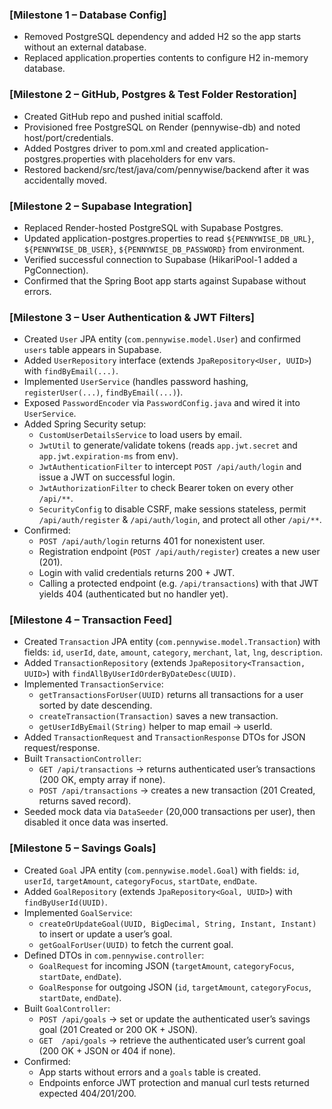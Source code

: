 ### [Milestone 1 – Database Config]

- Removed PostgreSQL dependency and added H2 so the app starts without an external database.
- Replaced application.properties contents to configure H2 in-memory database.

### [Milestone 2 – GitHub, Postgres & Test Folder Restoration]

- Created GitHub repo and pushed initial scaffold.
- Provisioned free PostgreSQL on Render (pennywise-db) and noted host/port/credentials.
- Added Postgres driver to pom.xml and created application-postgres.properties with placeholders for env vars.
- Restored backend/src/test/java/com/pennywise/backend after it was accidentally moved.

### [Milestone 2 – Supabase Integration]

- Replaced Render-hosted PostgreSQL with Supabase Postgres.
- Updated application-postgres.properties to read `${PENNYWISE_DB_URL}`, `${PENNYWISE_DB_USER}`, `${PENNYWISE_DB_PASSWORD}` from environment.
- Verified successful connection to Supabase (HikariPool-1 added a PgConnection).
- Confirmed that the Spring Boot app starts against Supabase without errors.

### [Milestone 3 – User Authentication & JWT Filters]

- Created `User` JPA entity (`com.pennywise.model.User`) and confirmed `users` table appears in Supabase.
- Added `UserRepository` interface (extends `JpaRepository<User, UUID>`) with `findByEmail(...)`.
- Implemented `UserService` (handles password hashing, `registerUser(...)`, `findByEmail(...)`).
- Exposed `PasswordEncoder` via `PasswordConfig.java` and wired it into `UserService`.
- Added Spring Security setup:
  - `CustomUserDetailsService` to load users by email.
  - `JwtUtil` to generate/validate tokens (reads `app.jwt.secret` and `app.jwt.expiration-ms` from env).
  - `JwtAuthenticationFilter` to intercept `POST /api/auth/login` and issue a JWT on successful login.
  - `JwtAuthorizationFilter` to check Bearer token on every other `/api/**`.
  - `SecurityConfig` to disable CSRF, make sessions stateless, permit `/api/auth/register` & `/api/auth/login`, and protect all other `/api/**`.
- Confirmed:
  - `POST /api/auth/login` returns 401 for nonexistent user.
  - Registration endpoint (`POST /api/auth/register`) creates a new user (201).
  - Login with valid credentials returns 200 + JWT.
  - Calling a protected endpoint (e.g. `/api/transactions`) with that JWT yields 404 (authenticated but no handler yet).

### [Milestone 4 – Transaction Feed]

- Created `Transaction` JPA entity (`com.pennywise.model.Transaction`) with fields: `id`, `userId`, `date`, `amount`, `category`, `merchant`, `lat`, `lng`, `description`.
- Added `TransactionRepository` (extends `JpaRepository<Transaction, UUID>`) with `findAllByUserIdOrderByDateDesc(UUID)`.
- Implemented `TransactionService`:
  - `getTransactionsForUser(UUID)` returns all transactions for a user sorted by date descending.
  - `createTransaction(Transaction)` saves a new transaction.
  - `getUserIdByEmail(String)` helper to map email → userId.
- Added `TransactionRequest` and `TransactionResponse` DTOs for JSON request/response.
- Built `TransactionController`:
  - `GET /api/transactions` → returns authenticated user’s transactions (200 OK, empty array if none).
  - `POST /api/transactions` → creates a new transaction (201 Created, returns saved record).
- Seeded mock data via `DataSeeder` (20,000 transactions per user), then disabled it once data was inserted.

### [Milestone 5 – Savings Goals]

- Created `Goal` JPA entity (`com.pennywise.model.Goal`) with fields: `id`, `userId`, `targetAmount`, `categoryFocus`, `startDate`, `endDate`.
- Added `GoalRepository` (extends `JpaRepository<Goal, UUID>`) with `findByUserId(UUID)`.
- Implemented `GoalService`:
  - `createOrUpdateGoal(UUID, BigDecimal, String, Instant, Instant)` to insert or update a user’s goal.
  - `getGoalForUser(UUID)` to fetch the current goal.
- Defined DTOs in `com.pennywise.controller`:
  - `GoalRequest` for incoming JSON (`targetAmount`, `categoryFocus`, `startDate`, `endDate`).
  - `GoalResponse` for outgoing JSON (`id`, `targetAmount`, `categoryFocus`, `startDate`, `endDate`).
- Built `GoalController`:
  - `POST /api/goals` → set or update the authenticated user’s savings goal (201 Created or 200 OK + JSON).
  - `GET  /api/goals` → retrieve the authenticated user’s current goal (200 OK + JSON or 404 if none).
- Confirmed:
  - App starts without errors and a `goals` table is created.
  - Endpoints enforce JWT protection and manual curl tests returned expected 404/201/200.
